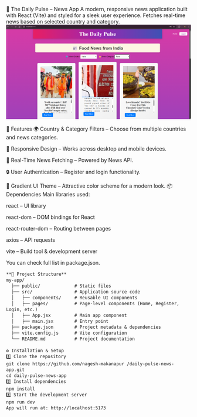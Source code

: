 
📰 The Daily Pulse – News App
A modern, responsive news application built with React (Vite) and styled for a sleek user experience. Fetches real-time news based on selected country and category.
![image alt](https://github.com/nagesh-makanapur/daily-pulse-news-app/blob/d27cf269db42f3249ffe6e91fc2994d3484e4a87/Snapshots/Homepage.png)

📌 Features
🌍 Country & Category Filters – Choose from multiple countries and news categories.

📱 Responsive Design – Works across desktop and mobile devices.

📰 Real-Time News Fetching – Powered by News API.

🔒 User Authentication – Register and login functionality.

🎨 Gradient UI Theme – Attractive color scheme for a modern look.
  📦 Dependencies
Main libraries used:

react – UI library

react-dom – DOM bindings for React

react-router-dom – Routing between pages

axios – API requests

vite – Build tool & development server

You can check full list in package.json.


``````
**📂 Project Structure**
my-app/
  ├── public/             # Static files
  ├── src/                # Application source code
  │   ├── components/     # Reusable UI components
  │   ├── pages/          # Page-level components (Home, Register, Login, etc.)
  │   ├── App.jsx         # Main app component
  │   ├── main.jsx        # Entry point
  ├── package.json        # Project metadata & dependencies
  ├── vite.config.js      # Vite configuration
  └── README.md           # Project documentation

⚙️ Installation & Setup
1️⃣ Clone the repository
git clone https://github.com/nagesh-makanapur /daily-pulse-news-app.git
cd daily-pulse-news-app
2️⃣ Install dependencies
npm install
4️⃣ Start the development server
npm run dev
App will run at: http://localhost:5173
